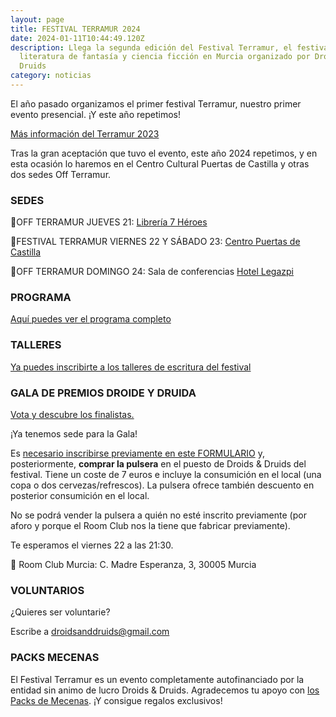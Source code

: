 ```yaml
---
layout: page
title: FESTIVAL TERRAMUR 2024
date: 2024-01-11T10:44:49.120Z
description: Llega la segunda edición del Festival Terramur, el festival de
  literatura de fantasía y ciencia ficción en Murcia organizado por Droids &
  Druids
category: noticias
---
```

El año pasado organizamos el primer festival Terramur, nuestro primer evento presencial. ¡Y este año repetimos!

[Más información del Terramur 2023](/noticias/2023/01/07/llega-el-festival-terramur.html)

Tras la gran aceptación que tuvo el evento, este año 2024 repetimos, y en esta ocasión lo haremos en el Centro Cultural Puertas de Castilla y otras dos sedes Off Terramur.

### S﻿EDES

📍OFF TERRAMUR JUEVES 21: [Librería 7 Héroes](https://maps.app.goo.gl/pjuZxAbHfiuqZxf49)

📍FESTIVAL TERRAMUR VIERNES 22 Y SÁBADO 23: [Centro Puertas de Castilla](https://maps.app.goo.gl/LoHPepPNAYMauJYy6)

📍OFF TERRAMUR DOMINGO 24: Sala de conferencias [Hotel Legazpi](https://maps.app.goo.gl/CpQ42w35MsLS9UBV6)

### PROGRAMA

[Aquí puedes ver el programa completo](/programa-terramur-2024)

### TALLERES

[Ya puedes inscribirte a los talleres de escritura del festival](https://droidsanddruids.com/blog/2024/02/13/talleres-del-festival-terramur-2024)

### GALA DE PREMIOS DROIDE Y DRUIDA

[V﻿ota y descubre los finalistas.](https://droidsanddruids.com/blog/2024/02/07/premios-terramur-2023-los-premios-droide-y-druida)

¡﻿Ya tenemos sede para la Gala! 

Es [necesario inscribirse previamente en este FORMULARIO](https://forms.gle/87fqCfNJWFEDjr6C9) y, posteriormente, **comprar la pulsera** en el puesto de Droids & Druids del festival. Tiene un coste de 7 euros e incluye la consumición en el local (una copa o dos cervezas/refrescos). La pulsera ofrece también descuento en posterior consumición en el local.

No se podrá vender la pulsera a quién no esté inscrito previamente (por aforo y porque el Room Club nos la tiene que fabricar previamente).

Te esperamos el viernes 22 a las 21:30. 

📍 Room Club Murcia: C. Madre Esperanza, 3, 30005 Murcia 

### VOLUNTARIOS

¿Quieres ser voluntarie?

E﻿scribe a droidsanddruids@gmail.com[﻿](https://forms.gle/b5kX2Mbojyiu5y8o8)[](https://forms.gle/b5kX2Mbojyiu5y8o8)

### PACKS MECENAS

E﻿l Festival Terramur es un evento completamente autofinanciado por la entidad sin animo de lucro Droids & Druids. Agradecemos tu apoyo con [los Packs de Mecenas](https://droidsanddruids.sumupstore.com/producto/pack-mecenas-terramur). ¡Y consigue regalos exclusivos!